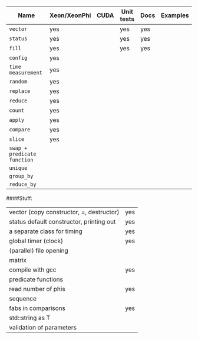 |Name|Xeon/XeonPhi|CUDA|Unit tests|Docs|Examples|
|---|---|---|---|---|---|
|`vector`|yes||yes|yes
|`status`|yes||yes|yes
|`fill`|yes||yes|yes
|`config`|yes|
|`time measurement`|yes|
|`random`|yes|
|`replace`|yes|
|`reduce`|yes|
|`count`|yes|
|`apply`|yes|
|`compare`|yes|
|`slice`|yes|
|`swap + predicate function`|
|`unique`|
|`group_by`|
|`reduce_by`|

####Stuff:

|||
|---|---|
|vector (copy constructor, =, destructor)|yes|
|status default constructor, printing out|yes|
|a separate class for timing|yes|
|global timer (clock)|yes|
|(parallel) file opening||
|matrix||
|compile with gcc|yes|
|predicate functions||
|read number of phis|yes|
|sequence||
|fabs in comparisons|yes|
|std::string as T||
|validation of parameters||
